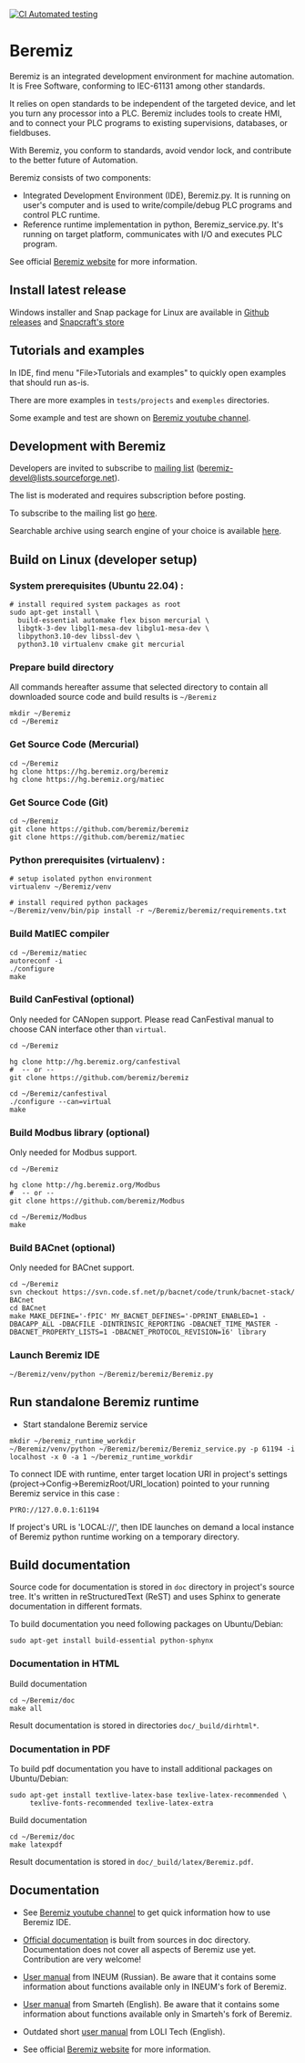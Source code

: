 <!---
[![docs](https://readthedocs.org/projects/beremiz/badge/?version=latest)](https://beremiz.readthedocs.io)
-->
[![CI Automated testing](https://github.com/beremiz/beremiz/actions/workflows/run_tests_in_docker.yml/badge.svg?branch=python3)](https://github.com/beremiz/beremiz/actions/workflows/run_tests_in_docker.yml)

# Beremiz #

Beremiz is an integrated development environment for machine automation. It is Free Software, conforming to IEC-61131 among other standards.

It relies on open standards to be independent of the targeted device, and let you turn any processor into a PLC. Beremiz includes tools to create HMI, and to connect your PLC programs to existing supervisions, databases, or fieldbuses.

With Beremiz, you conform to standards, avoid vendor lock, and contribute to the better future of Automation. 

Beremiz consists of two components:

* Integrated Development Environment (IDE), Beremiz.py. It is running on user's computer and is used to write/compile/debug PLC programs and control PLC runtime.
* Reference runtime implementation in python, Beremiz_service.py. It's running on target platform, communicates with I/O and executes PLC program.

See official [Beremiz website](http://www.beremiz.org/) for more information.

## Install latest release ##

Windows installer and Snap package for Linux are available in [Github releases](https://github.com/beremiz/beremiz/releases) and [Snapcraft's store](https://snapcraft.io/beremiz)

## Tutorials and examples ##

In IDE, find menu "File>Tutorials and examples" to quickly open examples that should run as-is.

There are more examples in `tests/projects` and `exemples` directories.

Some example and test are shown on [Beremiz youtube channel](https://www.youtube.com/channel/UCcE4KYI0p1f6CmSwtzyg-ZA).

## Development with Beremiz ##

Developers are invited to subscribe to [mailing list](https://sourceforge.net/p/beremiz/mailman/beremiz-devel/) (beremiz-devel@lists.sourceforge.net).

The list is moderated and requires subscription before posting.

To subscribe to the mailing list go [here](https://sourceforge.net/p/beremiz/mailman/beremiz-devel/).

Searchable archive using search engine of your choice is available [here](http://beremiz-devel.2374573.n4.nabble.com/).

## Build on Linux (developer setup) ##

### System prerequisites (Ubuntu 22.04) :
```
# install required system packages as root
sudo apt-get install \
  build-essential automake flex bison mercurial \
  libgtk-3-dev libgl1-mesa-dev libglu1-mesa-dev \
  libpython3.10-dev libssl-dev \
  python3.10 virtualenv cmake git mercurial
```


### Prepare build directory

All commands hereafter assume that selected directory to contain all downloaded source code and build results is `~/Beremiz`

```
mkdir ~/Beremiz
cd ~/Beremiz
```

### Get Source Code (Mercurial)

```
cd ~/Beremiz
hg clone https://hg.beremiz.org/beremiz
hg clone https://hg.beremiz.org/matiec
```

### Get Source Code (Git)

```
cd ~/Beremiz
git clone https://github.com/beremiz/beremiz
git clone https://github.com/beremiz/matiec
```

### Python prerequisites (virtualenv) :
```
# setup isolated python environment
virtualenv ~/Beremiz/venv

# install required python packages
~/Beremiz/venv/bin/pip install -r ~/Beremiz/beremiz/requirements.txt

```

### Build MatIEC compiler

```
cd ~/Beremiz/matiec
autoreconf -i
./configure
make
```

### Build CanFestival (optional)

Only needed for CANopen support. Please read CanFestival manual to choose CAN interface other than `virtual`.

```
cd ~/Beremiz

hg clone http://hg.beremiz.org/canfestival
#  -- or --
git clone https://github.com/beremiz/beremiz

cd ~/Beremiz/canfestival
./configure --can=virtual
make
```

### Build Modbus library (optional)

Only needed for Modbus support.

```
cd ~/Beremiz

hg clone http://hg.beremiz.org/Modbus
#  -- or --
git clone https://github.com/beremiz/Modbus

cd ~/Beremiz/Modbus
make
```

### Build BACnet (optional)

Only needed for BACnet support.

```
cd ~/Beremiz
svn checkout https://svn.code.sf.net/p/bacnet/code/trunk/bacnet-stack/ BACnet
cd BACnet
make MAKE_DEFINE='-fPIC' MY_BACNET_DEFINES='-DPRINT_ENABLED=1 -DBACAPP_ALL -DBACFILE -DINTRINSIC_REPORTING -DBACNET_TIME_MASTER -DBACNET_PROPERTY_LISTS=1 -DBACNET_PROTOCOL_REVISION=16' library
```

### Launch Beremiz IDE

```
~/Beremiz/venv/python ~/Beremiz/beremiz/Beremiz.py
```

## Run standalone Beremiz runtime ##

* Start standalone Beremiz service

```
mkdir ~/beremiz_runtime_workdir
~/Beremiz/venv/python ~/Beremiz/beremiz/Beremiz_service.py -p 61194 -i localhost -x 0 -a 1 ~/beremiz_runtime_workdir
```

To connect IDE with runtime, enter target location URI in project's settings (project->Config->BeremizRoot/URI_location) pointed to your running Beremiz service in this case :

```
PYRO://127.0.0.1:61194
```

If project's URL is 'LOCAL://', then IDE launches on demand a local instance of Beremiz python runtime working on a temporary directory.

## Build documentation

Source code for documentation is stored in `doc` directory in project's source tree.
It's written in reStructuredText (ReST) and uses Sphinx to generate documentation in different formats.

To build documentation you need following packages on Ubuntu/Debian:

```
sudo apt-get install build-essential python-sphynx
```

### Documentation in HTML

Build documentation

```
cd ~/Beremiz/doc
make all
```

Result documentation is stored in directories `doc/_build/dirhtml*`.

### Documentation in PDF

To build pdf documentation you have to install additional packages on Ubuntu/Debian:

```
sudo apt-get install textlive-latex-base texlive-latex-recommended \
     texlive-fonts-recommended texlive-latex-extra
```

Build documentation

```
cd ~/Beremiz/doc
make latexpdf
```

Result documentation is stored in `doc/_build/latex/Beremiz.pdf`.

## Documentation ##

 * See [Beremiz youtube channel](https://www.youtube.com/channel/UCcE4KYI0p1f6CmSwtzyg-ZA) to get quick information how to use Beremiz IDE.

 * [Official documentation](http://beremiz.readthedocs.io/) is built from sources in doc directory.
   Documentation does not cover all aspects of Beremiz use yet.
   Contribution are very welcome!
   
 * [User manual](http://www.sm1820.ru/files/beremiz/beremiz_manual.pdf) from INEUM (Russian).
   Be aware that it contains some information about functions available only in INEUM's fork of Beremiz.

 * [User manual](http://www.beremiz.org/LpcManager_UserManual.pdf) from Smarteh (English).
   Be aware that it contains some information about functions available only in Smarteh's fork of Beremiz.

 * Outdated short [user manual](https://www.scribd.com/document/76101511/Manual-Beremiz#scribd) from LOLI Tech (English).

 * See official [Beremiz website](http://www.beremiz.org/) for more information.

